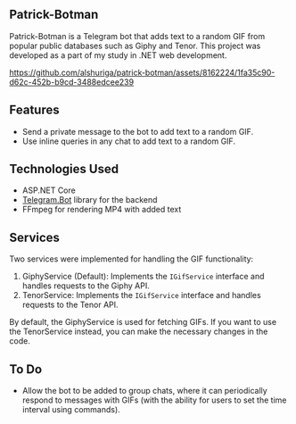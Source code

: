## Patrick-Botman

Patrick-Botman is a Telegram bot that adds text to a random GIF from popular public databases such as Giphy and Tenor. This project was developed as a part of my study in .NET web development.


https://github.com/alshuriga/patrick-botman/assets/8162224/1fa35c90-d62c-452b-b9cd-3488edcee239



## Features 

-   Send a private message to the bot to add text to a random GIF.
-   Use inline queries in any chat to add text to a random GIF.

## Technologies Used 

-   ASP.NET Core
-   [Telegram.Bot](https://github.com/TelegramBots/Telegram.Bot) library for the backend
-   FFmpeg for rendering MP4 with added text

## Services

Two services were implemented for handling the GIF functionality:

1.  GiphyService (Default): Implements the `IGifService` interface and handles requests to the Giphy API.
2.  TenorService: Implements the `IGifService` interface and handles requests to the Tenor API.

By default, the GiphyService is used for fetching GIFs. If you want to use the TenorService instead, you can make the necessary changes in the code.

## To Do

-   Allow the bot to be added to group chats, where it can periodically respond to messages with GIFs (with the ability for users to set the time interval using commands).
